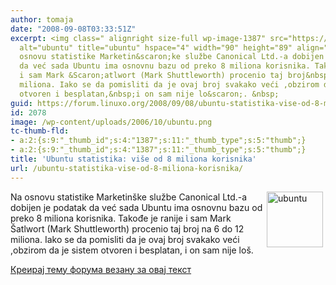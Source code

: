 ```yaml
---
author: tomaja
date: "2008-09-08T03:33:51Z"
excerpt: <img class=" alignright size-full wp-image-1387" src="https://linuxo.org/wp-content/uploads/2006/10/ubuntu.png"
  alt="ubuntu" title="ubuntu" hspace="4" width="90" height="89" align="right" />Na
  osnovu statistike Marketin&scaron;ke službe Canonical Ltd.-a dobijen je podatak
  da već sada Ubuntu ima osnovnu bazu od preko 8 miliona korisnika. Takođe je ranije
  i sam Mark &Scaron;atlwort (Mark Shuttleworth) procenio taj broj&nbsp;na 6 do 12
  miliona. Iako se da pomisliti da je ovaj broj svakako veći ,obzirom da je sistem
  otvoren i besplatan,&nbsp;i on sam nije lo&scaron;. &nbsp;
guid: https://forum.linuxo.org/2008/09/08/ubuntu-statistika-vise-od-8-miliona-korisnika/
id: 2078
image: /wp-content/uploads/2006/10/ubuntu.png
tc-thumb-fld:
- a:2:{s:9:"_thumb_id";s:4:"1387";s:11:"_thumb_type";s:5:"thumb";}
- a:2:{s:9:"_thumb_id";s:4:"1387";s:11:"_thumb_type";s:5:"thumb";}
title: 'Ubuntu statistika: više od 8 miliona korisnika'
url: /ubuntu-statistika-vise-od-8-miliona-korisnika/
---
```

<img class=" alignright size-full wp-image-1387" src="https://linuxo.org/wp-content/uploads/2006/10/ubuntu.png" alt="ubuntu" title="ubuntu" hspace="4" width="90" height="89" align="right" />Na osnovu statistike Marketin&scaron;ke službe Canonical Ltd.-a dobijen je podatak da već sada Ubuntu ima osnovnu bazu od preko 8 miliona korisnika. Takođe je ranije i sam Mark &Scaron;atlwort (Mark Shuttleworth) procenio taj broj&nbsp;na 6 do 12 miliona. Iako se da pomisliti da je ovaj broj svakako veći ,obzirom da je sistem otvoren i besplatan,&nbsp;i on sam nije lo&scaron;. &nbsp;<!--break-->

[Креирај тему форума везану за овај текст](https://linuxo.org/nova-tema-na-forumu/?se_pid=2078)